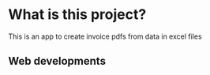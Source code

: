 # What is this project?  
This is an app to create invoice pdfs from data in excel files
## Web developments
